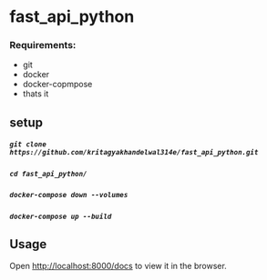 # fast_api_python


### Requirements:
- git
- docker
- docker-copmpose
- thats it

## setup
##### `git clone https://github.com/kritagyakhandelwal314e/fast_api_python.git`
##### `cd fast_api_python/`
##### `docker-compose down --volumes`
##### `docker-compose up --build`

## Usage
Open [http://localhost:8000/docs](http://localhost:8000/docs) to view it in the browser.